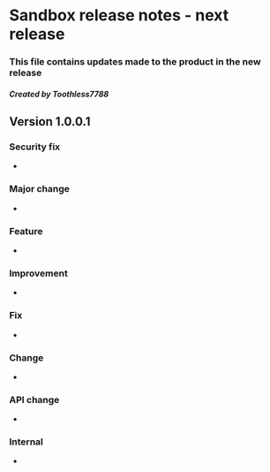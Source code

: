 # Sandbox release notes - next release
### This file contains updates made to the product in the new release
##### Created by Toothless7788


## Version 1.0.0.1


### Security fix
- 


### Major change
- 


### Feature
- 


### Improvement
- 


### Fix
- 


### Change
- 


### API change
- 


### Internal
- 